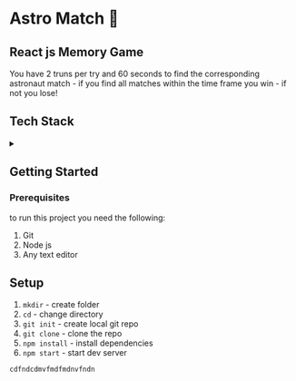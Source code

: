 
<script src="https://cdnjs.cloudflare.com/ajax/libs/clipboard.js/2.0.8/clipboard.min.js"></script>

# Astro Match 👾

## React js Memory Game

You have 2 truns per try and 60 seconds to find the corresponding astronaut match - if you find all matches within the time frame you win - if not you lose!

## Tech Stack
<details>
<summary></summary>
<br>
  
* Html
* Css
* Javascript
* React

</details>

## Getting Started

### Prerequisites

to run this project you need the following:

1. Git
2. Node js
3. Any text editor 

## Setup

1. <code>mkdir</code> - create folder
2. <code>cd</code> - change directory
3. <code>git init</code> - create local git repo
4. <code>git clone</code> - clone the repo
5. <code>npm install</code> - install dependencies
6. <code>npm start</code> - start dev server



```bash
cdfndcdmvfmdfmdnvfndn
  





